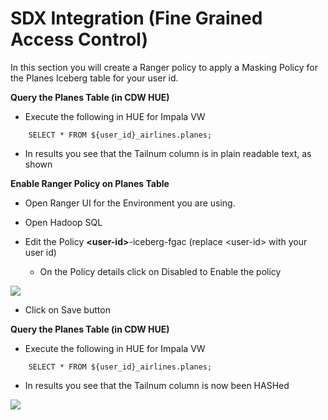 # SDX Integration (Fine Grained Access Control)

In this section you will create a Ranger policy to apply a Masking Policy for the Planes Iceberg table for your user id.

**Query the Planes Table (in CDW HUE)**

- Execute the following in HUE for Impala VW

```
    SELECT * FROM ${user_id}_airlines.planes;
```

- In results you see that the Tailnum column is in plain readable text, as shown


**Enable Ranger Policy on Planes Table**

- Open Ranger UI for the Environment you are using.

- Open Hadoop SQL

- Edit the Policy **\<user-id>**-iceberg-fgac (replace \<user-id> with your user id)

  - On the Policy details click on Disabled to Enable the policy

![](../images/39.png)

- Click on Save button

**Query the Planes Table (in CDW HUE)**

- Execute the following in HUE for Impala VW

```
    SELECT * FROM ${user_id}_airlines.planes;
```

- In results you see that the Tailnum column is now been HASHed

![](../images/41.png)

